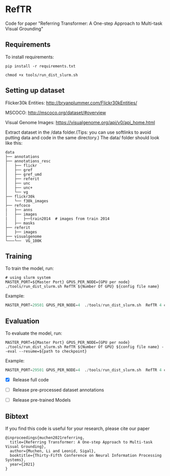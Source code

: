# RefTR

Code for paper "Referring Transformer: A One-step Approach to Multi-task Visual Grounding"

## Requirements

To install requirements:

```setup
pip install -r requirements.txt
```

```
chmod +x tools/run_dist_slurm.sh 
```

## Setting up dataset
Flicker30k Entities: http://bryanplummer.com/Flickr30kEntities/

MSCOCO: http://mscoco.org/dataset/#overview

Visual Genome Images: https://visualgenome.org/api/v0/api_home.html

Extract dataset in the /data folder.(Tips: you can use softlinks to avoid putting data and code in the same directory.)
The data/ folder should look like this:
```
data
├── annotations
├── annotations_resc
│   ├── flickr
│   ├── gref
│   ├── gref_umd
│   ├── referit
│   ├── unc
│   ├── unc+
│   └── vg
├── flickr30k
│   └── f30k_images
├── refcoco
|   ├── anns
│   ├── images
|   │   ├──train2014  # images from train 2014
│   ├── masks
├── referit
│   ├── images
├── visualgenome
└───└──  VG_100K

```

## Training

To train the model, run:
```train
# using slurm system
MASTER_PORT=${Master Port} GPUS_PER_NODE={GPU per node} ./tools/run_dist_slurm.sh RefTR ${Number Of GPU} ${config file name}
```

Example:
```python
MASTER_PORT=29501 GPUS_PER_NODE=4  ./tools/run_dist_slurm.sh  RefTR 4 configs/flickr30k/RefTR_flickr.sh 
```

## Evaluation

To evaluate the model, run:
```eval
MASTER_PORT=${Master Port} GPUS_PER_NODE={GPU per node} ./tools/run_dist_slurm.sh RefTR ${Number Of GPU} ${config file name} --eval --resume=${path to checkpoint}
```

Example:
```python
MASTER_PORT=29501 GPUS_PER_NODE=4  ./tools/run_dist_slurm.sh  RefTR 4 configs/flickr30k/RefTR_flickr.sh --eval --resume=./exps/flickr30k/checkpoint.pth
```

- [x] Release full code
- [ ] Release pre-processed dataset annotations
- [ ] Release pre-trained Models


## Bibtext

If you find this code is useful for your research, please cite our paper

```
@inproceedings{muchen2021referring,
  title={Referring Transformer: A One-step Approach to Multi-task Visual Grounding},
  author={Muchen, Li and Leonid, Sigal},
  booktitle={Thirty-Fifth Conference on Neural Information Processing Systems},
  year={2021}
}
